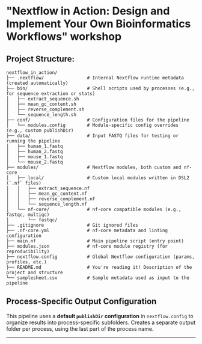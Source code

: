 # "Nextflow in Action: Design and Implement Your Own Bioinformatics Workflows" workshop


## Project Structure:

```plaintext
nextflow_in_action/
├── .nextflow/                # Internal Nextflow runtime metadata (created automatically)
├── bin/                      # Shell scripts used by processes (e.g., for sequence extraction or stats)
│   ├── extract_sequence.sh
│   ├── mean_gc_content.sh
│   ├── reverse_complement.sh
│   └── sequence_length.sh
├── conf/                     # Configuration files for the pipeline
│   └── modules.config        # Module-specific config overrides (e.g., custom publishDir)
├── data/                     # Input FASTQ files for testing or running the pipeline
│   ├── human_1.fastq
│   ├── human_2.fastq
│   ├── mouse_1.fastq
│   └── mouse_2.fastq
├── modules/                  # Nextflow modules, both custom and nf-core
│   ├── local/                # Custom local modules written in DSL2 (`.nf` files)
│   │   ├── extract_sequence.nf
│   │   ├── mean_gc_content.nf
│   │   ├── reverse_complement.nf
│   │   └── sequence_length.nf
│   └── nf-core/              # nf-core compatible modules (e.g., fastqc, multiqc)
│       └── fastqc/
├── .gitignore                # Git ignored files
├── .nf-core.yml              # nf-core metadata and linting configuration
├── main.nf                   # Main pipeline script (entry point)
├── modules.json              # nf-core module registry (for reproducibility)
├── nextflow.config           # Global Nextflow configuration (params, profiles, etc.)
├── README.md                 # You're reading it! Description of the project and structure
└── samplesheet.csv           # Sample metadata used as input to the pipeline
```


## Process-Specific Output Configuration

This pipeline uses a **default `publishDir` configuration** in `nextflow.config` to organize results into process-specific subfolders.
Creates a separate output folder per process, using the last part of the process name.

---

